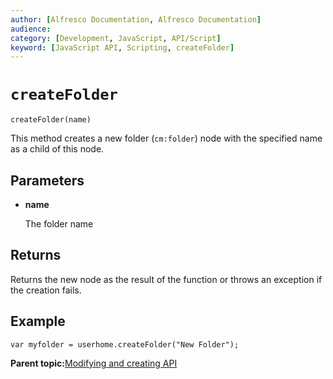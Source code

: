 ```yaml
---
author: [Alfresco Documentation, Alfresco Documentation]
audience: 
category: [Development, JavaScript, API/Script]
keyword: [JavaScript API, Scripting, createFolder]
---
```


# `createFolder`

`createFolder(name)`

This method creates a new folder \(`cm:folder`\) node with the specified name as a child of this node.

## Parameters

-   **name**

    The folder name


## Returns

Returns the new node as the result of the function or throws an exception if the creation fails.

## Example

`var myfolder = userhome.createFolder("New Folder");`

**Parent topic:**[Modifying and creating API](../references/API-JS-ModifyCreate.md)

